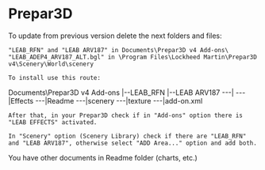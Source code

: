 # Prepar3D

To update from previous version delete the next folders and files:

    "LEAB_RFN" and "LEAB ARV187" in Documents\Prepar3D v4 Add-ons\
    "LEAB_ADEP4_ARV187_ALT.bgl" in \Program Files\Lockheed Martin\Prepar3D v4\Scenery\World\scenery

    To install use this route:

Documents\Prepar3D v4 Add-ons
|--LEAB_RFN
|--LEAB ARV187
---|
---|Effects
---|Readme
---|scenery
---|texture
---|add-on.xml

    After that, in your Prepar3D check if in "Add-ons" option there is "LEAB EFFECTS" activated.

    In "Scenery" option (Scenery Library) check if there are "LEAB_RFN" and "LEAB ARV187", otherwise select "ADD Area..." option and add both.

You have other documents in Readme folder (charts, etc.)
